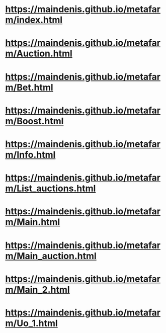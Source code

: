 # https://maindenis.github.io/metafarm/index.html
# https://maindenis.github.io/metafarm/Auction.html
# https://maindenis.github.io/metafarm/Bet.html
# https://maindenis.github.io/metafarm/Boost.html
# https://maindenis.github.io/metafarm/Info.html
# https://maindenis.github.io/metafarm/List_auctions.html
# https://maindenis.github.io/metafarm/Main.html
# https://maindenis.github.io/metafarm/Main_auction.html
# https://maindenis.github.io/metafarm/Main_2.html
# https://maindenis.github.io/metafarm/Uo_1.html